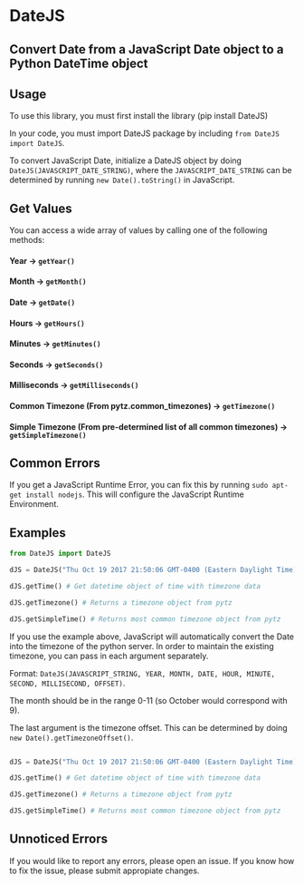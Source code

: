 # DateJS

## Convert Date from a JavaScript Date object to a Python DateTime object

## Usage

To use this library, you must first install the library (pip install DateJS)

In your code, you must import DateJS package by including `from DateJS import DateJS`.

To convert JavaScript Date, initialize a DateJS object by doing `DateJS(JAVASCRIPT_DATE_STRING)`, where the `JAVASCRIPT_DATE_STRING` can be determined by running `new Date().toString()` in JavaScript.

## Get Values

You can access a wide array of values by calling one of the following methods:

#### Year -> `getYear()`
#### Month -> `getMonth()`
#### Date -> `getDate()`
#### Hours -> `getHours()`
#### Minutes -> `getMinutes()`
#### Seconds -> `getSeconds()`
#### Milliseconds -> `getMilliseconds()`
#### Common Timezone (From pytz.common_timezones) -> `getTimezone()`
#### Simple Timezone (From pre-determined list of all common timezones) -> `getSimpleTimezone()`

## Common Errors

If you get a JavaScript Runtime Error, you can fix this by running `sudo apt-get install nodejs`. This will configure the JavaScript Runtime Environment.

## Examples

```python
from DateJS import DateJS

dJS = DateJS("Thu Oct 19 2017 21:50:06 GMT-0400 (Eastern Daylight Time)")

dJS.getTime() # Get datetime object of time with timezone data

dJS.getTimezone() # Returns a timezone object from pytz

dJS.getSimpleTime() # Returns most common timezone object from pytz

```

If you use the example above, JavaScript will automatically convert the Date into the timezone of the python server. In order to maintain the existing timezone, you can pass in each argument separately.

Format: `DateJS(JAVASCRIPT_STRING, YEAR, MONTH, DATE, HOUR, MINUTE, SECOND, MILLISECOND, OFFSET)`.

The month should be in the range 0-11 (so October would correspond with 9).

The last argument is the timezone offset. This can be determined by doing `new Date().getTimezoneOffset()`.

```python

dJS = DateJS("Thu Oct 19 2017 21:50:06 GMT-0400 (Eastern Daylight Time)", 2017, 9, 19, 21, 50, 6, 0, 240)

dJS.getTime() # Get datetime object of time with timezone data

dJS.getTimezone() # Returns a timezone object from pytz

dJS.getSimpleTime() # Returns most common timezone object from pytz

```

## Unnoticed Errors

If you would like to report any errors, please open an issue. If you know how to fix the issue, please submit appropiate changes.

